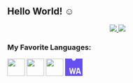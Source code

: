 ## Hello World! ☺️

<div align="center"><a href="https://github.com/anachan01h">
    <img src="https://github-readme-stats.vercel.app/api?username=anachan01h&show_icons=true&theme=tokyonight&include_all_commits=true&count_private=true" />
    <img src="https://github-readme-stats.vercel.app/api/top-langs/?username=anachan01h&layout=compact&langs_count=4&theme=tokyonight" />
</a></div>

### My Favorite Languages:

<div>
    <img width="40" height="40" src="https://cdn.jsdelivr.net/gh/devicons/devicon/icons/c/c-original.svg" />
    <img width="40" height="40" src="https://cdn.jsdelivr.net/gh/devicons/devicon/icons/rust/rust-plain.svg" />
    <img width="40" height="40" src="https://cdn.jsdelivr.net/gh/devicons/devicon/icons/python/python-original.svg" />
    <img width="40" height="40" src="https://github.com/carlosbaraza/web-assembly-logo/blob/master/dist/icon/web-assembly-icon.svg" />
</div>

